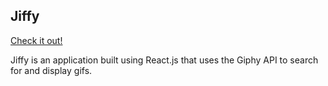## Jiffy

[Check it out!](https://jiffy-by-uribes.netlify.app/)

Jiffy is an application built using React.js that uses the Giphy API to search for and display gifs.
